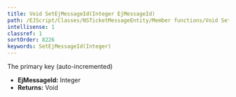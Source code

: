 ```yaml
---
title: Void SetEjMessageId(Integer EjMessageId)
path: /EJScript/Classes/NSTicketMessageEntity/Member functions/Void SetEjMessageId(Integer p_0)
intellisense: 1
classref: 1
sortOrder: 8226
keywords: SetEjMessageId(Integer)
---
```



The primary key (auto-incremented)



* **EjMessageId:** Integer
* **Returns:** Void


